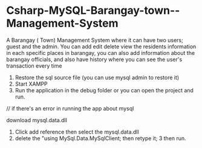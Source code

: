 # Csharp-MySQL-Barangay-town--Management-System
A Barangay ( Town) Management System where it can have two users; guest and the admin. You can add edit delete view the residents information in each specific places in barangay, you can also add information about the barangay officials, and also have history where you can see the user's transaction every time

1. Restore the sql source file (you can use mysql admin to restore it)
2. Start XAMPP
3. Run the application in the debug folder or you can open the project and run.

// if there's an error in running the app about mysql

download mysql.data.dll

1. Click add reference then select the mysql.data.dll
2. delete the "using MySql.Data.MySqlClient; then retype it;
3 then run.
